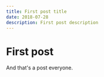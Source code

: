 ```yaml
---
title: First post title
date: 2018-07-28
description: First post description
---
```


# First post

And that's a post everyone.
